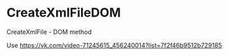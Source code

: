 # CreateXmlFileDOM
CreateXmlFile - DOM method 

Use https://vk.com/video-71245615_456240014?list=7f2f46b9512b729185
